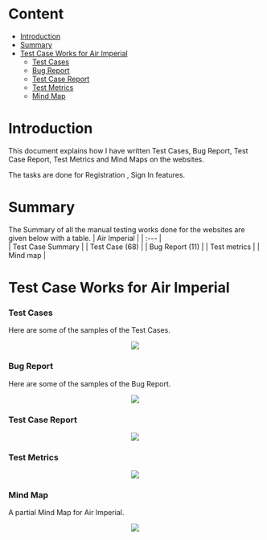 # Content    
- [Introduction](https://github.com/ntnSNnice/Test_case-Bug_report-Test_metrics-Mind_map-Projects/blob/main/README.md#introduction)
- [Summary](https://github.com/ntnSNnice/Test_case-Bug_report-Test_metrics-Mind_map-Projects/blob/main/README.md#summary) 
- [Test Case Works for Air Imperial](https://github.com/ntnSNnice/Test_case-Bug_report-Test_metrics-Mind_map-Projects/blob/main/README.md#test-case-works-for-air-imperial)  
  - [Test Cases](https://github.com/ntnSNnice/Test_case-Bug_report-Test_metrics-Mind_map-Projects/blob/main/README.md#test-cases)   
  - [Bug Report](https://github.com/ntnSNnice/Test_case-Bug_report-Test_metrics-Mind_map-Projects/blob/main/README.md#bug-report) 
  - [Test Case Report](https://github.com/ntnSNnice/Test_case-Bug_report-Test_metrics-Mind_map-Projects/blob/main/README.md#test-case-report)  
  - [Test Metrics](https://github.com/ntnSNnice/Test_case-Bug_report-Test_metrics-Mind_map-Projects/blob/main/README.md#test-metrics)    
  - [Mind Map](https://github.com/ntnSNnice/Test_case-Bug_report-Test_metrics-Mind_map-Projects/blob/main/README.md#mind-map)    

# Introduction
This document explains how I have written Test Cases, Bug Report, Test Case Report, Test Metrics and Mind Maps on the websites. 

The tasks are done for Registration , Sign In features.


# Summary 
The Summary of all the manual testing works done for  the  websites are given below with a table.
| Air Imperial | 
| :---         |     
| Test Case Summary   | 
| Test Case (68)     | 
| Bug Report (11)    | 
| Test metrics     | 
| Mind map       | 


# Test Case Works for Air Imperial
### Test Cases
Here are some of the samples of the Test Cases.

<p align="center">
  <img src="https://github.com/ntnSNnice/Test_case-Bug_report-Test_metrics-Mind_map-Projects/blob/main/TestCases%2C%20BugReport%2C%20TestMetrics%2C%20MindMap%20for%20Air%20Imperial/Test%20Case_Air%20Imperial.png" />
</p>

### Bug Report
Here are some of the samples of the Bug Report.
<p align="center">
  <img src="https://github.com/ntnSNnice/Test_case-Bug_report-Test_metrics-Mind_map-Projects/blob/main/TestCases%2C%20BugReport%2C%20TestMetrics%2C%20MindMap%20for%20Air%20Imperial/Test%20Case_Air%20Imperial.png" />
</p>

### Test Case Report

<p align="center">
  <img src="https://github.com/ntnSNnice/Test_case-Bug_report-Test_metrics-Mind_map-Projects/blob/main/TestCases%2C%20BugReport%2C%20TestMetrics%2C%20MindMap%20for%20Air%20Imperial/Test%20Case%20Report_Air%20Imperial.png" />
</p>

### Test Metrics

<p align="center">
  <img src="https://github.com/ntnSNnice/Test_case-Bug_report-Test_metrics-Mind_map-Projects/blob/main/TestCases%2C%20BugReport%2C%20TestMetrics%2C%20MindMap%20for%20Air%20Imperial/Test%20Metrics_Air%20Imperial.png" />
</p>

### Mind Map
A partial Mind Map for Air Imperial.
<p align="center">
  <img src="https://github.com/ntnSNnice/Test_case-Bug_report-Test_metrics-Mind_map-Projects/blob/main/TestCases%2C%20BugReport%2C%20TestMetrics%2C%20MindMap%20for%20Air%20Imperial/Mind%20map%20for%20Air%20Imperial.png" />
</p>
